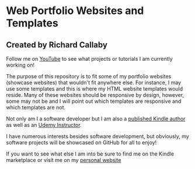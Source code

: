 # Web Portfolio Websites and Templates

## Created by Richard Callaby

Follow me on [YouTube](https://www.youtube.com/user/rcallaby) to see what projects or tutorials I am currently working on!  

The purpose of this repository is to fit some of my portfolio websites (showcase websites) that wouldn't fit anywhere else. For instance, I may use some templates and this is where my HTML website templates would reside. Many of these websites should be responsive by design, however, some may not be and I will point out which templates are responsive and which templates are not.

Not only am I a software developer but I am also a [published Kindle author](http://amazon.com/author/richardcallaby
) as well as an [Udemy Instructor](https://www.udemy.com/user/richardcallaby/).

I have numerous interests besides software development, but obviously, my software projects will be showcased on GitHub for all to enjoy!

If you want to see what else I am into be sure to find me on the Kindle marketplace or visit me on my [personal website](https://richardcallaby.com)

